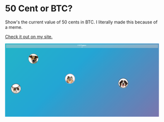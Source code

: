 # 50 Cent or BTC?
Show's the current value of 50 cents in BTC. I literally made this because of a meme.

[Check it out on my site.](https://afitz.space/pages/50cent)

![Screenshot of original meme](https://raw.githubusercontent.com/A-Fitz/How-Many-Puppers-/master/screenshot.png)
